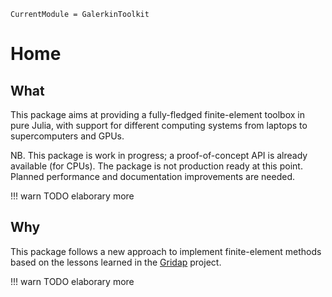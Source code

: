```@meta
CurrentModule = GalerkinToolkit
```

# Home

## What

This package aims at providing a fully-fledged finite-element toolbox in pure Julia, with support for different computing systems from laptops to supercomputers and GPUs.  

NB. This package is work in progress; a proof-of-concept API is already available (for CPUs). The package is not production ready at this point. Planned performance and documentation improvements are needed.

!!! warn
    TODO elaborary more

## Why

This package follows a new approach to implement finite-element methods based on the lessons learned in the [Gridap](https://github.com/gridap/Gridap.jl) project.

!!! warn
    TODO elaborary more



